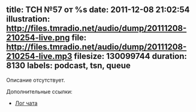 title: ТСН №57 от %s
date: 2011-12-08 21:02:54
illustration: http://files.tmradio.net/audio/dump/20111208-210254-live.png
file: http://files.tmradio.net/audio/dump/20111208-210254-live.mp3
filesize: 130099744
duration: 8130
labels: podcast, tsn, queue
---
Описание отсутствует.

Дополнительные ссылки:

- [Лог чата](http://files.tmradio.net/audio/dump/20111208-210254-live.log)
